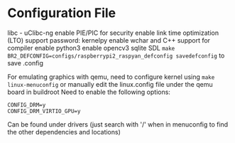 # Configuration File

libc - uClibc-ng
enable PIE/PIC for security
enable link time optimization (LTO) support
password: kernelpy
enable wchar and C++ support for compiler
enable python3
enable opencv3
sqlite
SDL
`make BR2_DEFCONFIG=configs/raspberrypi2_raspyan_defconfig savedefconfig` to save .config

For emulating graphics with qemu, need to configure kernel using `make linux-menuconfig` or manually edit the linux.config file under the qemu board in buildroot
Need to enable the following options:

```env
CONFIG_DRM=y
CONFIG_DRM_VIRTIO_GPU=y
```

Can be found under drivers (just search with '/' when in menuconfig to find the other dependencies and locations)
